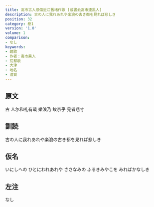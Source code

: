 ```yaml
---
title: 高市古人感傷近江舊堵作歌 [或書云高市連黒人]
description: 古の人に我れあれや楽浪の古き都を見れば悲しき
position: 32
category: 巻1
version: '1.0'
volume: 1
comparison:
- なし
keywords:
- 雑歌
- 作者：高市黒人
- 荒都歌
- 大津
- 地名
- 滋賀
---
```


## 原文

古 人尓和礼有哉 樂浪乃 故京乎 見者悲寸

## 訓読

古の人に我れあれや楽浪の古き都を見れば悲しき

## 仮名

いにしへの ひとにわれあれや ささなみの ふるきみやこを みればかなしき

## 左注

なし
